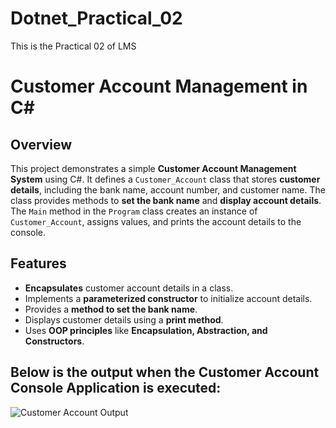 # Dotnet_Practical_02
This is the Practical 02 of LMS

# Customer Account Management in C#

## Overview
This project demonstrates a simple **Customer Account Management System** using C#. It defines a `Customer_Account` class that stores **customer details**, including the bank name, account number, and customer name. The class provides methods to **set the bank name** and **display account details**. The `Main` method in the `Program` class creates an instance of `Customer_Account`, assigns values, and prints the account details to the console.

## Features
- **Encapsulates** customer account details in a class.
- Implements a **parameterized constructor** to initialize account details.
- Provides a **method to set the bank name**.
- Displays customer details using a **print method**.
- Uses **OOP principles** like **Encapsulation, Abstraction, and Constructors**.

## Below is the output when the Customer Account Console Application is executed:
![Customer Account Output](https://github.com/user-attachments/assets/3a2ddfd5-5d90-4f6e-be36-7e35abeadd3b)


